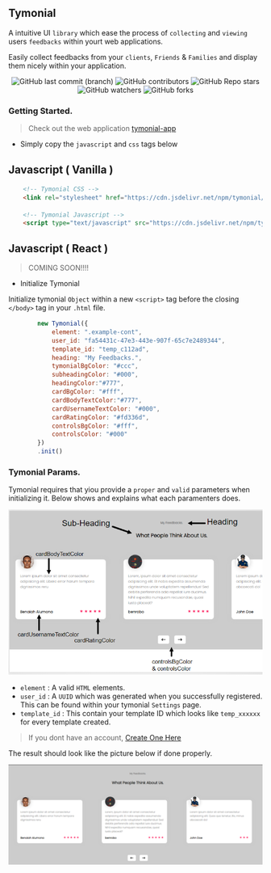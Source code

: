 ## Tymonial
A intuitive UI `library` which ease the process of `collecting` and `viewing` users `feedbacks` within yourt web applications.

Easily collect feedbacks from your `clients`, `Friends` & `Families` and display them nicely within your application.


<center>

![GitHub last commit (branch)](https://img.shields.io/github/last-commit/benrobo/tymonial/main?style=for-the-badge)
![GitHub contributors](https://img.shields.io/github/contributors/benrobo/tymonial?style=for-the-badge)
![GitHub Repo stars](https://img.shields.io/github/stars/benrobo/tymonial?style=for-the-badge)
![GitHub watchers](https://img.shields.io/github/watchers/benrobo/tymonial?style=for-the-badge)
![GitHub forks](https://img.shields.io/github/forks/benrobo/tymonial?style=for-the-badge)

</center>

### Getting Started.

> Check out the web application [tymonial-app](htps://github.com)

- Simply copy the `javascript` and `css` tags below

## Javascript ( Vanilla )

```html
    <!-- Tymonial CSS -->
    <link rel="stylesheet" href="https://cdn.jsdelivr.net/npm/tymonial/lib/css/tymonial.css">

    <!-- Tymonial Javascript -->
    <script type="text/javascript" src="https://cdn.jsdelivr.net/npm/tymonial/lib/tymonial.js">
```

## Javascript ( React )

> COMING SOON!!!!

- Initialize Tymonial

Initialize tymonial `Object` within a new `<script>` tag before the closing `</body>` tag in your `.html` file.

```js
        new Tymonial({
            element: ".example-cont",
            user_id: "fa54431c-47e3-443e-907f-65c7e2489344",
            template_id: "temp_c112ad",
            heading: "My Feedbacks.",
            tymonialBgColor: "#ccc",
            subheadingColor: "#000",
            headingColor:"#777",
            cardBgColor: "#fff",
            cardBodyTextColor:"#777",
            cardUsernameTextColor: "#000",
            cardRatingColor: "#fd336d",
            controlsBgColor: "#fff",
            controlsColor: "#000"
        })
        .init()
```

### Tymonial Params.
Tymonial requires that yiou provide a `proper` and `valid` parameters when initializing it. Below shows and explains what each paramenters does.

![explanation.png](https://raw.githubusercontent.com/Benrobo/tymonial-lib/main/tymonial-exp.PNG)

- `element` : A valid `HTML` elements.
- `user_id` : A `UUID` which was generated when you successfully registered. This can be found within your tymonial `Settings` page.
- `template_id` : This contain your template ID which looks like `temp_xxxxxx` for every template created.

> If you dont have an account, [Create One Here](https://tymonial.vercel.app)

The result should look like the picture below if done properly.

![tymonial.png](https://raw.githubusercontent.com/Benrobo/tymonial-lib/main/tymonial.PNG)